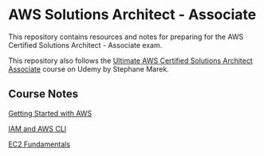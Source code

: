 # AWS Solutions Architect - Associate

This repository contains resources and notes for preparing for the AWS Certified Solutions Architect - Associate exam.

This repository also follows the [Ultimate AWS Certified Solutions Architect Associate](https://www.udemy.com/course/aws-certified-solutions-architect-associate-saa-c03) course on Udemy by Stephane Marek.

## Course Notes

[Getting Started with AWS](./getting-started-aws/README.md)

[IAM and AWS CLI](./iam-aws-cli/README.md)

[EC2 Fundamentals](./ec2-fundamentals/README.md)
